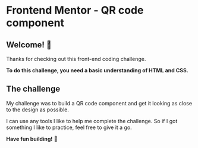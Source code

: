 # Frontend Mentor - QR code component

## Welcome! 👋

Thanks for checking out this front-end coding challenge.


**To do this challenge, you need a basic understanding of HTML and CSS.**

## The challenge

My challenge was to build a QR code component and get it looking as close to the design as possible.

I can use any tools I like to help me complete the challenge. So if I got something I like to practice, feel free to give it a go.


**Have fun building!** 🚀
